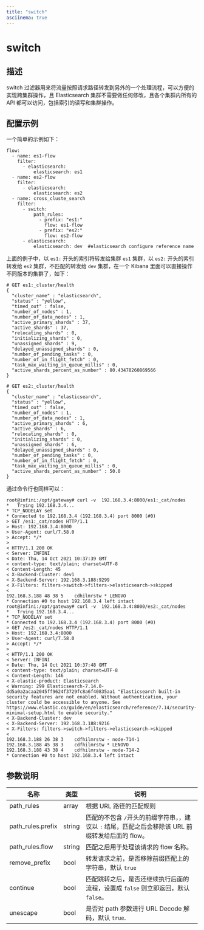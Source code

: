 ```yaml
---
title: "switch"
asciinema: true
---
```


# switch

## 描述

switch 过滤器用来将流量按照请求路径转发到另外的一个处理流程，可以方便的实现跨集群操作，且 Elasticsearch 集群不需要做任何修改，且各个集群内所有的 API 都可以访问，包括索引的读写和集群操作。

## 配置示例

一个简单的示例如下：

```
flow:
  - name: es1-flow
    filter:
      - elasticsearch:
          elasticsearch: es1
  - name: es2-flow
    filter:
      - elasticsearch:
          elasticsearch: es2
  - name: cross_cluste_search
    filter:
      - switch:
          path_rules:
            - prefix: "es1:"
              flow: es1-flow
            - prefix: "es2:"
              flow: es2-flow
      - elasticsearch:
          elasticsearch: dev  #elasticsearch configure reference name
```

上面的例子中，以 `es1:` 开头的索引将转发给集群 `es1` 集群，以 `es2:` 开头的索引转发给 `es2` 集群，不匹配的转发给 `dev` 集群，在一个 Kibana 里面可以直接操作不同版本的集群了，如下：

```
# GET es1:_cluster/health
{
  "cluster_name" : "elasticsearch",
  "status" : "yellow",
  "timed_out" : false,
  "number_of_nodes" : 1,
  "number_of_data_nodes" : 1,
  "active_primary_shards" : 37,
  "active_shards" : 37,
  "relocating_shards" : 0,
  "initializing_shards" : 0,
  "unassigned_shards" : 9,
  "delayed_unassigned_shards" : 0,
  "number_of_pending_tasks" : 0,
  "number_of_in_flight_fetch" : 0,
  "task_max_waiting_in_queue_millis" : 0,
  "active_shards_percent_as_number" : 80.43478260869566
}

# GET es2:_cluster/health
{
  "cluster_name" : "elasticsearch",
  "status" : "yellow",
  "timed_out" : false,
  "number_of_nodes" : 1,
  "number_of_data_nodes" : 1,
  "active_primary_shards" : 6,
  "active_shards" : 6,
  "relocating_shards" : 0,
  "initializing_shards" : 0,
  "unassigned_shards" : 6,
  "delayed_unassigned_shards" : 0,
  "number_of_pending_tasks" : 0,
  "number_of_in_flight_fetch" : 0,
  "task_max_waiting_in_queue_millis" : 0,
  "active_shards_percent_as_number" : 50.0
}
```

通过命令行也同样可以：

```
root@infini:/opt/gateway# curl -v  192.168.3.4:8000/es1:_cat/nodes
*   Trying 192.168.3.4...
* TCP_NODELAY set
* Connected to 192.168.3.4 (192.168.3.4) port 8000 (#0)
> GET /es1:_cat/nodes HTTP/1.1
> Host: 192.168.3.4:8000
> User-Agent: curl/7.58.0
> Accept: */*
>
< HTTP/1.1 200 OK
< Server: INFINI
< Date: Thu, 14 Oct 2021 10:37:39 GMT
< content-type: text/plain; charset=UTF-8
< Content-Length: 45
< X-Backend-Cluster: dev1
< X-Backend-Server: 192.168.3.188:9299
< X-Filters: filters->switch->filters->elasticsearch->skipped
<
192.168.3.188 48 38 5    cdhilmrstw * LENOVO
* Connection #0 to host 192.168.3.4 left intact
root@infini:/opt/gateway# curl -v  192.168.3.4:8000/es2:_cat/nodes
*   Trying 192.168.3.4...
* TCP_NODELAY set
* Connected to 192.168.3.4 (192.168.3.4) port 8000 (#0)
> GET /es2:_cat/nodes HTTP/1.1
> Host: 192.168.3.4:8000
> User-Agent: curl/7.58.0
> Accept: */*
>
< HTTP/1.1 200 OK
< Server: INFINI
< Date: Thu, 14 Oct 2021 10:37:48 GMT
< content-type: text/plain; charset=UTF-8
< Content-Length: 146
< X-elastic-product: Elasticsearch
< Warning: 299 Elasticsearch-7.14.0-dd5a0a2acaa2045ff9624f3729fc8a6f40835aa1 "Elasticsearch built-in security features are not enabled. Without authentication, your cluster could be accessible to anyone. See https://www.elastic.co/guide/en/elasticsearch/reference/7.14/security-minimal-setup.html to enable security."
< X-Backend-Cluster: dev
< X-Backend-Server: 192.168.3.188:9216
< X-Filters: filters->switch->filters->elasticsearch->skipped
<
192.168.3.188 26 38 3    cdfhilmrstw - node-714-1
192.168.3.188 45 38 3    cdfhilmrstw * LENOVO
192.168.3.188 43 38 4    cdfhilmrstw - node-714-2
* Connection #0 to host 192.168.3.4 left intact
```

## 参数说明

| 名称              | 类型   | 说明                                                                                              |
| ----------------- | ------ | ------------------------------------------------------------------------------------------------- |
| path_rules        | array  | 根据 URL 路径的匹配规则                                                                           |
| path_rules.prefix | string | 匹配的不包含 `/`开头的前缀字符串，，建议以 `:` 结尾，匹配之后会移除该 URL 前缀转发给后面的 flow。 |
| path_rules.flow   | string | 匹配之后用于处理该请求的 flow 名称。                                                              |
| remove_prefix     | bool   | 转发请求之前，是否移除前缀匹配上的字符串，默认 `true`                                             |
| continue          | bool   | 匹配跳转之后，是否还继续执行后面的流程，设置成 `false` 则立即返回，默认 `false`。                 |
| unescape          | bool   | 是否对 path 参数进行 URL Decode 解码，默认 `true`.                                                |
